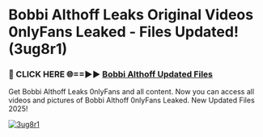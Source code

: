 # Bobbi Althoff Leaks Original Videos 0nlyFans Leaked - Files Updated! (3ug8r1)

<h3>🔴 CLICK HERE 🌐==►► <a href="https://mediafile.pages.dev?q=Bobbi+Althoff&ref=D4RT" rel="nofollow">Bobbi Althoff Updated Files</a></h3>

Get Bobbi Althoff Leaks 0nlyFans and all content. Now you can access all videos and pictures of Bobbi Althoff 0nlyFans Leaked. New Updated Files 2025!

[![3ug8r1](https://github.com/user-attachments/assets/8c521d6e-e6e3-4a75-9320-d58ab9d79d5b)](https://mediafile.pages.dev?q=Bobbi+Althoff&ref=D4RT)